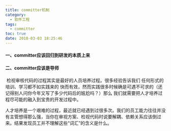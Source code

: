 ```yaml
---
title: committer机制
category:
  - 软件工程
tags:
  - committer
toc: true
date: 2018-03-03 18:25:46
---
```


#### 一、committer应该回归到研发的本质上来

#### 二、committer应该是导师

​	检视审核代码的过程其实是最好的人员培养过程。很多经验告诉我们 任何形式的培训、学习都不如实践来的	快而有效，然而实践很多时候确是可遇不可求的（还记得别人问你今年又写了多少代码后的尴尬吗？）那么 我们就需要把人才培养过程尽可能的融入到宝贵的开发过程中。

人才培养是一个艰难的过程，最近就已经遇到过很多次。我们的员工能力往往并没有主管想得那么强，当你在审视方案、检视代码时说要解耦、依赖关系应该倒过来。结果发现员工并不理解这些“词汇”的含义是什么。